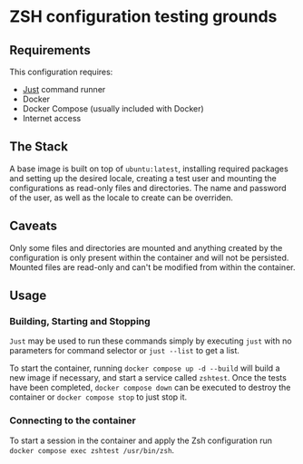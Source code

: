 # ZSH configuration testing grounds

## Requirements

This configuration requires:
* [Just](https://just.systems/) command runner
* Docker
* Docker Compose (usually included with Docker)
* Internet access

## The Stack

A base image is built on top of `ubuntu:latest`, installing required packages and setting up the desired locale, creating a test user and mounting the configurations as read-only files and directories.
The name and password of the user, as well as the locale to create can be overriden.

## Caveats

Only some files and directories are mounted and anything created by the configuration is only present within the container and will not be persisted.
Mounted files are read-only and can't be modified from within the container.

## Usage

### Building, Starting and Stopping

`Just` may be used to run these commands simply by executing `just` with no parameters for command selector or `just --list` to get a list.

To start the container, running `docker compose up -d --build` will build a new image if necessary, and start a service called `zshtest`.
Once the tests have been completed, `docker compose down` can be executed to destroy the container or `docker compose stop` to just stop it.

### Connecting to the container

To start a session in the container and apply the Zsh configuration run `docker compose exec zshtest /usr/bin/zsh`.
